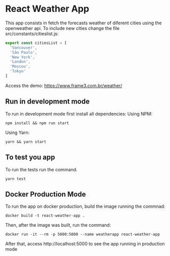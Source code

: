 # React Weather App
This app consists in fetch the forecasts weather of diferent cities using the openweather api. To include new cities change the file src/constants/citieslist.js:

```js
export const citiesList = [
  'Vancouver',
  'São Paulo',
  'New York',
  'London',
  'Moscou',
  'Tokyo'
]
```

Access the demo: https://www.frame3.com.br/weather/

## Run in development mode
To run in development mode first install all dependencies:
Using NPM: 
```
npm install && npm run start
```

Using Yarn:
```
yarn && yarn start
```

## To test you app
To run the tests run the command.
```
yarn test
```

## Docker Production Mode
To run the app on docker production, build the image running the commnad: 
```
docker build -t react-weather-app .
```
Then, after the image was built, run the command:
```
docker run -it --rm -p 5000:5000 --name weatherapp react-weather-app
 ```
 After that, access http://localhost:5000 to see the app running in production mode